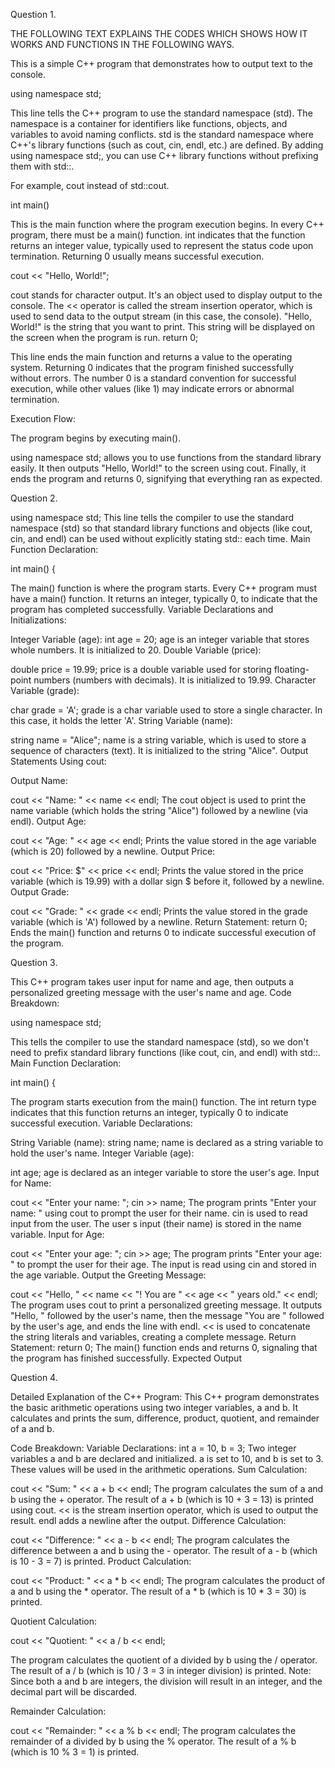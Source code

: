 
Question 1.

THE FOLLOWING TEXT EXPLAINS THE CODES WHICH SHOWS HOW IT WORKS AND FUNCTIONS IN THE FOLLOWING WAYS.

This is a simple C++ program that demonstrates how to output text to the console.

using namespace std;

This line tells the C++ program to use the standard namespace (std).
The namespace is a container for identifiers like functions, objects, and variables to avoid naming conflicts.
std is the standard namespace where C++'s library functions (such as cout, cin, endl, etc.) are defined.
By adding using namespace std;, you can use C++ library functions without prefixing them with std::. 

For example, cout instead of std::cout.

int main()

This is the main function where the program execution begins. In every C++ program, there must be a main() function.
int indicates that the function returns an integer value, typically used to represent the status code upon termination. Returning 0 usually means successful execution.

cout << "Hello, World!";

cout stands for character output. It's an object used to display output to the console.
The << operator is called the stream insertion operator, which is used to send data to the output stream (in this case, the console).
"Hello, World!" is the string that you want to print. This string will be displayed on the screen when the program is run.
return 0;

This line ends the main function and returns a value to the operating system.
Returning 0 indicates that the program finished successfully without errors. The number 0 is a standard convention for successful execution, while other values (like 1) may indicate errors or abnormal termination.

Execution Flow:

The program begins by executing main().

using namespace std; allows you to use functions from the standard library easily.
It then outputs "Hello, World!" to the screen using cout.
Finally, it ends the program and returns 0, signifying that everything ran as expected.

Question 2.

using namespace std;
This line tells the compiler to use the standard namespace (std) so that standard library functions and objects (like cout, cin, and endl) can be used without explicitly stating std:: each time.
Main Function Declaration:

int main() {

The main() function is where the program starts. Every C++ program must have a main() function. It returns an integer, typically 0, to indicate that the program has completed successfully.
Variable Declarations and Initializations:

Integer Variable (age):
int age = 20;
age is an integer variable that stores whole numbers. It is initialized to 20.
Double Variable (price):

double price = 19.99;
price is a double variable used for storing floating-point numbers (numbers with decimals). It is initialized to 19.99.
Character Variable (grade):

char grade = 'A';
grade is a char variable used to store a single character. In this case, it holds the letter 'A'.
String Variable (name):

string name = "Alice";
name is a string variable, which is used to store a sequence of characters (text). It is initialized to the string "Alice".
Output Statements Using cout:

Output Name:

cout << "Name: " << name << endl;
The cout object is used to print the name variable (which holds the string "Alice") followed by a newline (via endl).
Output Age:

cout << "Age: " << age << endl;
Prints the value stored in the age variable (which is 20) followed by a newline.
Output Price:

cout << "Price: $" << price << endl;
Prints the value stored in the price variable (which is 19.99) with a dollar sign $ before it, followed by a newline.
Output Grade:

cout << "Grade: " << grade << endl;
Prints the value stored in the grade variable (which is 'A') followed by a newline.
Return Statement:
return 0;
Ends the main() function and returns 0 to indicate successful execution of the program.

Question 3.

This C++ program takes user input for name and age, then outputs a personalized greeting message with the user's name and age.
Code Breakdown:

using namespace std;

This tells the compiler to use the standard namespace (std), so we don't need to prefix standard library functions (like cout, cin, and endl) with std::.
Main Function Declaration:

int main() {

The program starts execution from the main() function. The int return type indicates that this function returns an integer, typically 0 to indicate successful execution.
Variable Declarations:

String Variable (name):
string name;
name is declared as a string variable to hold the user's name.
Integer Variable (age):

int age;
age is declared as an integer variable to store the user's age.
Input for Name:

cout << "Enter your name: ";
cin >> name;
The program prints "Enter your name: " using cout to prompt the user for their name.
cin is used to read input from the user. The user s input (their name) is stored in the name variable.
Input for Age:

cout << "Enter your age: ";
cin >> age;
The program prints "Enter your age: " to prompt the user for their age.
The input is read using cin and stored in the age variable.
Output the Greeting Message:

cout << "Hello, " << name << "! You are " << age << " years old." << endl;
The program uses cout to print a personalized greeting message.
It outputs "Hello, " followed by the user's name, then the message "You are " followed by the user's age, and ends the line with endl.
<< is used to concatenate the string literals and variables, creating a complete message.
Return Statement:
return 0;
The main() function ends and returns 0, signaling that the program has finished successfully.
Expected Output

Question 4.

Detailed Explanation of the C++ Program:
This C++ program demonstrates the basic arithmetic operations using two integer variables, a and b. It calculates and prints the sum, difference, product, quotient, and remainder of a and b.

Code Breakdown:
Variable Declarations:
int a = 10, b = 3;
Two integer variables a and b are declared and initialized.
a is set to 10, and b is set to 3. These values will be used in the arithmetic operations.
Sum Calculation:

cout << "Sum: " << a + b << endl;
The program calculates the sum of a and b using the + operator.
The result of a + b (which is 10 + 3 = 13) is printed using cout.
<< is the stream insertion operator, which is used to output the result.
endl adds a newline after the output.
Difference Calculation:

cout << "Difference: " << a - b << endl;
The program calculates the difference between a and b using the - operator.
The result of a - b (which is 10 - 3 = 7) is printed.
Product Calculation:

cout << "Product: " << a * b << endl;
The program calculates the product of a and b using the * operator.
The result of a * b (which is 10 * 3 = 30) is printed.

Quotient Calculation:

cout << "Quotient: " << a / b << endl;

The program calculates the quotient of a divided by b using the / operator.
The result of a / b (which is 10 / 3 = 3 in integer division) is printed.
Note: Since both a and b are integers, the division will result in an integer, and the decimal part will be discarded.

Remainder Calculation:

cout << "Remainder: " << a % b << endl;
The program calculates the remainder of a divided by b using the % operator.
The result of a % b (which is 10 % 3 = 1) is printed.
